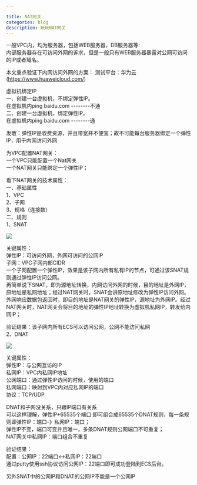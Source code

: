 ```yaml
---

title: NAT网关
categories: blog
description: 玩玩NAT网关
---
```


一般VPC内，均为服务器，包括WEB服务器，DB服务器等:  
内部服务器存在可访问外网的诉求，但是一般只有WEB服务器暴露对公网可访问的IP或者域名。

本文重点验证下内网访问外网的方案：
测试平台：华为云(https://www.huaweicloud.com/)

虚拟机绑定IP  
一、创建一台虚拟机，不绑定弹性IP。  
在虚拟机内ping baidu.com       --------不通  
二、创建一台虚拟机，绑定弹性IP。  
在虚拟机内ping baidu.com       --------通  

发散：弹性IP是收费资源，并且带宽并不便宜；故不可能每台服务器绑定一个弹性IP，用于内网访问外网


为VPC配置NAT网关：  
一个VPC只能配置一个Nat网关  
一个NAT网关只能绑定一个弹性IP；  


看下NAT网关的技术属性：  
一、基础属性  
1、VPC  
2、子网  
3、规格（连接数）  
二、规则  
1、SNAT  

![](https://github.com/XiaoDongZhi/XiaoDongZhi.github.io/blob/master/images/pubcloud/natsnat.jpg?raw=true)  

   关键属性：  
   弹性IP：可访问外网，外网可访问的公网IP  
   子网：VPC子网内部CIDR  
   一个子网配置一个弹性IP，效果是该子网内所有私有IP的节点，可通过该SNAT规则通过弹性IP访问公网。  
   再简单说下SNAT，即为源地址转换，内网访问外网的时候，目的地址是外网IP，原地址是私网地址；经过NAT网关时，SNAT会讲原地址修改为弹性IP访问外网。  
   外网响应数据包返回时，即目的地址是NAT网关的弹性IP，源地址为外网IP。经过NAT网关时，NAT网关会将目的地址的弹性IP地址转换为虚拟机私网IP，转发给内网IP；  

   验证结果：该子网内所有ECS可以访问公网，公网不能访问私网  
2、DNAT  

![](https://github.com/XiaoDongZhi/XiaoDongZhi.github.io/blob/master/images/pubcloud/natdnat.jpg?raw=true)

   关键属性：  
   弹性IP：与公网互访的IP  
   私网IP：VPC内私网IP地址  
   公网端口：通过弹性IP访问的时候，使用的端口  
   私网端口：映射到VPC内对应私网IP的端口  
   协议：TCP/UDP  
   
   DNAT和子网没关系，只跟IP端口有关系  
   可以这样理解，弹性IP+65535个端口  即可组合成65535个DNAT规则，每一条规则即弹性IP：端口-》私网IP：端口；  
   弹性IP不变，端口可变并且唯一，多条DNAT规则公网端口不可重复；  
   NAT网关中私网IP：端口组合不重复  

   验证结果：  
   配置：公网IP：22端口<->私网IP：22端口  
   通过putty使用ssh协议访问公网IP：22端口即可成功登陆到ECS后台。  


另外SNAT中的公网IP和DNAT的公网IP不能是一个公网IP




